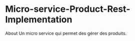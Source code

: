 # Micro-service-Product-Rest-Implementation
About Un micro service qui permet des gérer des produits.
